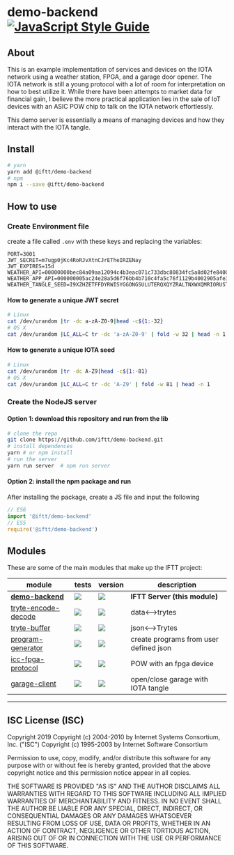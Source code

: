 # demo-backend [![JavaScript Style Guide](https://img.shields.io/badge/code_style-standard-brightgreen.svg)](https://standardjs.com)

## About

This is an example implementation of services and devices on the IOTA network using a weather station, FPGA, and a garage door opener. The IOTA network is still a young protocol with a lot of room for interpretation on how to best utilize it. While there have been attempts to market data for financial gain, I believe the more practical application lies in the sale of IoT devices with an ASIC POW chip to talk on the IOTA network effortlessly.

This demo server is essentially a means of managing devices and how they interact with the IOTA tangle.

## Install
```sh
# yarn
yarn add @iftt/demo-backend
# npm
npm i --save @iftt/demo-backend
```

## How to use

### Create Environment file
create a file called `.env` with these keys and replacing the variables:
```
PORT=3001
JWT_SECRET=m7ugp0jKc4RoRJvXtnCJrETheIRZENay
JWT_EXPIRES=15d
WEATHER_API=00000000bec84a09aa12094c4b3eac071c733dbc80834fc5a8d02fe840000000
WEATHER_APP_API=000000005ac24e28a5d6f76bb4b710c4fa5c76f1129b4002905afe31c0000000
WEATHER_TANGLE_SEED=I9XZHZETFFDYRWISYGGONGSULUTERQXQYZRALTNXWXQMRIORUSTTCKJVYNHCBWKGSDVEKIBXMQMOJKPQBX
```

#### How to generate a unique JWT secret
```sh
# Linux
cat /dev/urandom |tr -dc a-zA-Z0-9|head -c${1:-32}
# OS X
cat /dev/urandom |LC_ALL=C tr -dc 'a-zA-Z0-9' | fold -w 32 | head -n 1
```

#### How to generate a unique IOTA seed
```sh
# Linux
cat /dev/urandom |tr -dc A-Z9|head -c${1:-81}
# OS X
cat /dev/urandom |LC_ALL=C tr -dc 'A-Z9' | fold -w 81 | head -n 1
```

### Create the NodeJS server

#### Option 1: download this repository and run from the lib
```sh
# clone the repo
git clone https://github.com/iftt/demo-backend.git
# install dependences
yarn # or npm install
# run the server
yarn run server  # npm run server
```

#### Option 2: install the npm package and run
After installing the package, create a JS file and input the following
```js
// ES6
import '@iftt/demo-backend'
// ES5
require('@iftt/demo-backend')
```

## Modules

These are some of the main modules that make up the IFTT project:

| module | tests | version | description |
|---|---|---|---|
| **[demo-backend][demo-backend]** | [![][demo-backend-ti]][demo-backend-tu] | [![][demo-backend-ni]][demo-backend-nu] | **IFTT Server (this module)**
| [tryte-encode-decode][tryte-encode-decode] | [![][tryte-encode-decode-ti]][tryte-encode-decode-tu] | [![][tryte-encode-decode-ni]][tryte-encode-decode-nu] | data<-->trytes
| [tryte-buffer][tryte-buffer] | [![][tryte-buffer-ti]][tryte-buffer-tu] | [![][tryte-buffer-ni]][tryte-buffer-nu] | json<-->Trytes
| [program-generator][program-generator] | [![][program-generator-ti]][program-generator-tu] | [![][program-generator-ni]][program-generator-nu] | create programs from user defined json
| [icc-fpga-protocol][icc-fpga-protocol] | [![][icc-fpga-protocol-ti]][icc-fpga-protocol-tu] | [![][icc-fpga-protocol-ni]][icc-fpga-protocol-nu] | POW with an fpga device
| [garage-client][garage-client] | [![][garage-client-ti]][garage-client-tu] | [![][garage-client-ni]][garage-client-nu] | open/close garage with IOTA tangle

[demo-backend]: https://github.com/iftt/demo-backend
[demo-backend-ti]: https://travis-ci.org/iftt/demo-backend.svg?branch=master
[demo-backend-tu]: https://travis-ci.org/iftt/demo-backend
[demo-backend-ni]: https://img.shields.io/npm/v/@iftt/demo-backend.svg
[demo-backend-nu]: https://npmjs.org/package/@iftt/demo-backend

[tryte-encode-decode]: https://github.com/iftt/tryte-encode-decode
[tryte-encode-decode-ti]: https://travis-ci.org/iftt/tryte-encode-decode.svg?branch=master
[tryte-encode-decode-tu]: https://travis-ci.org/iftt/tryte-encode-decode
[tryte-encode-decode-ni]: https://img.shields.io/npm/v/@iftt/tryte-encode-decode.svg
[tryte-encode-decode-nu]: https://npmjs.org/package/@iftt/tryte-encode-decode

[tryte-buffer]: https://github.com/iftt/tryte-buffer
[tryte-buffer-ti]: https://travis-ci.org/iftt/tryte-buffer.svg?branch=master
[tryte-buffer-tu]: https://travis-ci.org/iftt/tryte-buffer
[tryte-buffer-ni]: https://img.shields.io/npm/v/@iftt/tryte-buffer.svg
[tryte-buffer-nu]: https://npmjs.org/package/@iftt/tryte-buffer

[program-generator]: https://github.com/iftt/program-generator
[program-generator-ti]: https://travis-ci.org/iftt/program-generator.svg?branch=master
[program-generator-tu]: https://travis-ci.org/iftt/program-generator
[program-generator-ni]: https://img.shields.io/npm/v/@iftt/program-generator.svg
[program-generator-nu]: https://npmjs.org/package/@iftt/program-generator

[icc-fpga-protocol]: https://github.com/iftt/icc-fpga-protocol
[icc-fpga-protocol-ti]: https://travis-ci.org/iftt/icc-fpga-protocol.svg?branch=master
[icc-fpga-protocol-tu]: https://travis-ci.org/iftt/icc-fpga-protocol
[icc-fpga-protocol-ni]: https://img.shields.io/npm/v/@iftt/icc-fpga-protocol.svg
[icc-fpga-protocol-nu]: https://npmjs.org/package/@iftt/icc-fpga-protocol

[garage-client]: https://github.com/iftt/garage-client
[garage-client-ti]: https://travis-ci.org/iftt/garage-client.svg?branch=master
[garage-client-tu]: https://travis-ci.org/iftt/garage-client
[garage-client-ni]: https://img.shields.io/npm/v/@iftt/garage-client.svg
[garage-client-nu]: https://npmjs.org/package/@iftt/garage-client


---

## ISC License (ISC)

Copyright 2019 <IFTT>
Copyright (c) 2004-2010 by Internet Systems Consortium, Inc. ("ISC")
Copyright (c) 1995-2003 by Internet Software Consortium


Permission to use, copy, modify, and/or distribute this software for any purpose with or without fee is hereby granted, provided that the above copyright notice and this permission notice appear in all copies.

THE SOFTWARE IS PROVIDED "AS IS" AND THE AUTHOR DISCLAIMS ALL WARRANTIES WITH REGARD TO THIS SOFTWARE INCLUDING ALL IMPLIED WARRANTIES OF MERCHANTABILITY AND FITNESS. IN NO EVENT SHALL THE AUTHOR BE LIABLE FOR ANY SPECIAL, DIRECT, INDIRECT, OR CONSEQUENTIAL DAMAGES OR ANY DAMAGES WHATSOEVER RESULTING FROM LOSS OF USE, DATA OR PROFITS, WHETHER IN AN ACTION OF CONTRACT, NEGLIGENCE OR OTHER TORTIOUS ACTION, ARISING OUT OF OR IN CONNECTION WITH THE USE OR PERFORMANCE OF THIS SOFTWARE.
